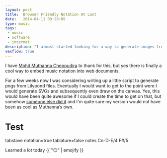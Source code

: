 ```yaml
---
layout: post
title:  Browser Friendly Notation At Last
date:   2014-04-11 09:28:89
type: music
tags:
 - music
 - software 
 - internet
description: "I almost started looking for a way to generate images from lilypond for use on the web when I bumped into something much cooler... Music notation in the HTML5 canvas."
vexflow: true
---
```

I have [Mohit Muthanna Cheppudira][muthanna] to thank for this, but yes there 
is finally a cool way to embed music notation into web documents.

For a few weeks now I was considering writing up a little script to generate 
pngs from Lilypond files. Eventually I would want to get to the point were I 
would generate SVGs and subsequently even draw on the canvas. Yes, this would 
have been quite awesome if I could create the time to get on that, but somehow 
[someone else did it][simpsons-did-it-wiki] and I'm quite sure my version would 
not have been as cool as Muthanna&rsquo;s own.

# Test
<div class="element music">
  <div class="vex-tabdiv" width=450 scale=1.0 editor="true" editor_height=100>
  tabstave notation=true tablature=false
  notes Cn-D-E/4 F#/5
  </div>
</div>

Learned a lot today {{ ":smirk:" | emojify }}

[muthanna]: muthanna.com
[simpsons-did-it-wiki]: http://en.wikipedia.org/wiki/Simpsons_Already_Did_It
[simpsons-did-it-episode]: http://beta.southparkstudios.com/full-episodes/s06e07-the-simpsons-already-did-it

